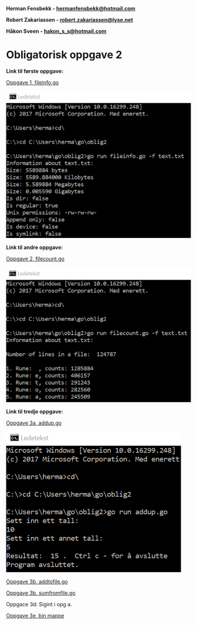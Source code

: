 **Herman Fensbekk - hermanfensbekk@hotmail.com**

**Robert Zakariassen - robert.zakariassen@lyse.net**

**Håkon Sveen - hakon_s_s@hotmail.com**

# Obligatorisk oppgave 2 #

**Link til første oppgave:**


[Oppgave 1, fileinfo.go](https://github.com/Robertz25/IT-med-gutta/blob/master/Oblig2/fileinfo.go/)

![Alt text](https://github.com/Robertz25/IT-med-gutta/blob/master/Oblig2/bilder/opg1_fileinfo.png)

**Link til andre oppgave:**


[Oppgave 2, filecount.go](https://github.com/Robertz25/IT-med-gutta/blob/master/Oblig2/filecount.go)

![Alt text](https://github.com/Robertz25/IT-med-gutta/blob/master/Oblig2/bilder/opg2_filecount.png)


**Link til tredje oppgave:**

[Oppgave 3a, addup.go](https://github.com/Robertz25/IT-med-gutta/blob/master/Oblig2/addup.go)

![Alt text](https://github.com/Robertz25/IT-med-gutta/blob/master/Oblig2/bilder/opg3_addup.png)

[Oppgave 3b, addtofile.go](https://github.com/Robertz25/IT-med-gutta/blob/master/Oblig2/addtofile.go)

[Oppgave 3b, sumfromfile.go](https://github.com/Robertz25/IT-med-gutta/blob/master/Oblig2/sumfromfile.go)

Oppgace 3d: Sigint i opg a.

[Oppgave 3e, bin mappe](https://github.com/Robertz25/IT-med-gutta/blob/master/Oblig2/bin)
